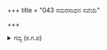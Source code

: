 +++
title = "043 ಸಮರಸಾಧನ ಸವೆಯೆ"

+++

<details><summary>ಗದ್ಯ (ಕ.ಗ.ಪ) </summary>

43. ಸಮರ ಸಾಧನ ಕ್ಷೀಣಿಸಲು ಘಟೋತ್ಕಚನು ಕೋಪಾಂಧನಾದನು. ರಥದ ಸುತ್ತ ಮಹಾಪರಾಕ್ರಮಿಯ ಕೈಚಳಕವನ್ನು ಏನು  ಹೇಳಲಿ ? ದೈತ್ಯನು ಸಿದ್ಧನಾಗಿ ಸೂರ್ಯಪುತ್ರ ಕರ್ಣನ ಮೇಲೆ ಆಯುಧಗಳ ಮಳೆಯನ್ನೇ ಕರೆದನು. ಕರ್ಣನು ನಿಮಿಷ ಮಾತ್ರದಲ್ಲಿ ಅದನ್ನು ಪರಿಹರಿಸಿ ರಾಕ್ಷಸನ ಮೇಲೆ ಬಾಣ ಪ್ರಯೋಗ ಮಾಡಿದನು.
</details>

